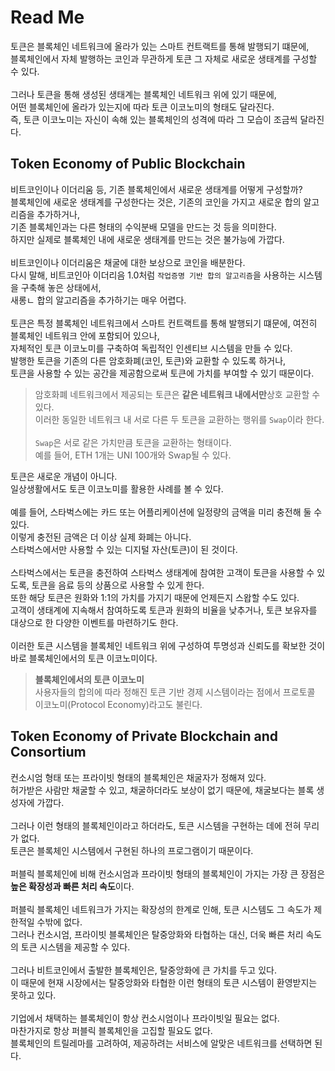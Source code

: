 # Read Me
토큰은 블록체인 네트워크에 올라가 있는 스마트 컨트랙트를 통해 발행되기 떄문에,  
블록체인에서 자체 발행하는 코인과 무관하게 토큰 그 자체로 새로운 생태계를 구성할 수 있다.  
<br>
그러나 토큰을 통해 생성된 생태계는 블록체인 네트워크 위에 있기 때문에,  
어떤 블록체인에 올라가 있는지에 따라 토큰 이코노미의 형태도 달라진다.  
즉, 토큰 이코노미는 자신이 속해 있는 블록체인의 성격에 따라 그 모습이 조금씩 달라진다.  

## Token Economy of Public Blockchain
비트코인이나 이더리움 등, 기존 블록체인에서 새로운 생태계를 어떻게 구성할까? 
<br>
블록체인에 새로운 생태계를 구성한다는 것은, 기존의 코인을 가지고 새로운 합의 알고리즘을 추가하거나,  
기존 블록체인과는 다른 형태의 수익분배 모델을 만드는 것 등을 의미한다.  
하지만 실제로 블록체인 내에 새로운 생태계를 만드는 것은 불가능에 가깝다.  
<br>
비트코인이나 이더리움은 채굴에 대한 보상으로 코인을 배분한다.  
다시 말해, 비트코인아 이더리음 1.0처럼 `작업증명 기반 합의 알고리즘`을 사용하는 시스템을 구축해 놓은 상태에서,  
새롱ㄴ 합의 알고리즘을 추가하기는 매우 어렵다.  
<br>
토큰은 특정 블록체인 네트워크에서 스마트 컨트랙트를 통해 발행되기 떄문에, 여전히 블록체인 네트워크 안에 포함되어 있으나,  
자체적인 토큰 이코노미를 구축하여 독립적인 인센티브 시스템을 만들 수 있다.  
발행한 토큰을 기존의 다른 암호화폐(코인, 토큰)와 교환할 수 있도록 하거나,  
토큰을 사용할 수 있는 공간을 제공함으로써 토큰에 가치를 부여할 수 있기 때문이다.  

> 암호화폐 네트워크에서 제공되는 토큰은 **같은 네트워크 내에서만**상호 교환할 수 있다.  
> 이러한 동일한 네트워크 내 서로 다른 두 토큰을 교환하는 행위를 `Swap`이라 한다.  
> <br>
> `Swap`은 서로 같은 가치만큼 토큰을 교환하는 형태이다.   
> 예를 들어, ETH 1개는 UNI 100개와 Swap될 수 있다.  

토큰은 새로운 개념이 아니다.  
일상생활에서도 토큰 이코노미를 활용한 사례를 볼 수 있다.  
<br>
예를 들어, 스타벅스에는 카드 또는 어플리케이션에 일정량의 금액을 미리 충전해 둘 수 있다.  
![]()  
이렇게 충전된 금액은 더 이상 실제 화폐는 아니다.  
스타벅스에서만 사용할 수 있는 디지털 자산(토큰)이 된 것이다.  
<br>
스타벅스에서는 토큰을 충전하여 스타벅스 생태계에 참여한 고객이 토큰을 사용할 수 있도록, 토큰을 음료 등의 상품으로 사용할 수 있게 한다.  
또한 해당 토큰은 원화와 1:1의 가치를 가지기 때문에 언제든지 스왑할 수도 있다.  
고객이 생태계에 지속해서 참여하도록 토큰과 원화의 비율을 낮추거나, 토큰 보유자를 대상으로 한 다양한 이벤트를 마련하기도 한다.  
<br>
이러한 토큰 시스템을 블록체인 네트워크 위에 구성하여 투명성과 신뢰도를 확보한 것이 바로 블록체인에서의 토큰 이코노미이다.  

> **블록체인에서의 토큰 이코노미**  
> 사용자들의 합의에 따라 정해진 토큰 기반 경제 시스템이라는 점에서 프로토콜 이코노미(Protocol Economy)라고도 불린다.  

## Token Economy of Private Blockchain and Consortium
컨소시엄 형태 또는 프라이빗 형태의 블록체인은 채굴자가 정해져 있다.  
허가받은 사람만 채굴할 수 있고, 채굴하더라도 보상이 없기 때문에, 채굴보다는 블록 생성자에 가깝다.  
<br>
그러나 이런 형태의 블록체인이라고 하더라도, 토큰 시스템을 구현하는 데에 전혀 무리가 없다.  
토큰은 블록체인 시스템에서 구현된 하나의 프로그램이기 때문이다.  
<br>
퍼블릭 블록체인에 비해 컨소시엄과 프라이빗 형태의 블록체인이 가지는 가장 큰 장점은 **높은 확장성과 빠른 처리 속도**이다.  
<br>
퍼블릭 블록체인 네트워크가 가지는 확장성의 한계로 인해, 토큰 시스템도 그 속도가 제한적일 수밖에 없다.  
그러나 컨소시엄, 프라이빗 블록체인은 탈중앙화와 타협하는 대신, 더욱 빠른 처리 속도의 토큰 시스템을 제공할 수 있다.  
<br>
그러나 비트코인에서 출발한 블록체인은, 탈중앙화에 큰 가치를 두고 있다.  
이 때문에 현재 시장에서는 탈중앙화와 타협한 이런 형태의 토큰 시스템이 환영받지는 못하고 있다.  
<br>
기업에서 채택하는 블록체인이 항상 컨소시엄이나 프라이빗일 필요는 없다.  
마찬가지로 항상 퍼블릭 블록체인을 고집할 필요도 없다.  
블록체인의 트릴레마를 고려하여, 제공하려는 서비스에 알맞은 네트워크를 선택하면 된다.
